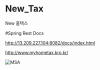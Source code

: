 # New_Tax
New 홈텍스

#Spring Rest Docs 

http://13.209.227.104:8082/docs/index.html

http://www.myhometax.kro.kr/

![MSA](https://github.com/Mkw-k/New_Tax/assets/71166672/3433f259-6eaf-4495-b424-a0e24755e578)

